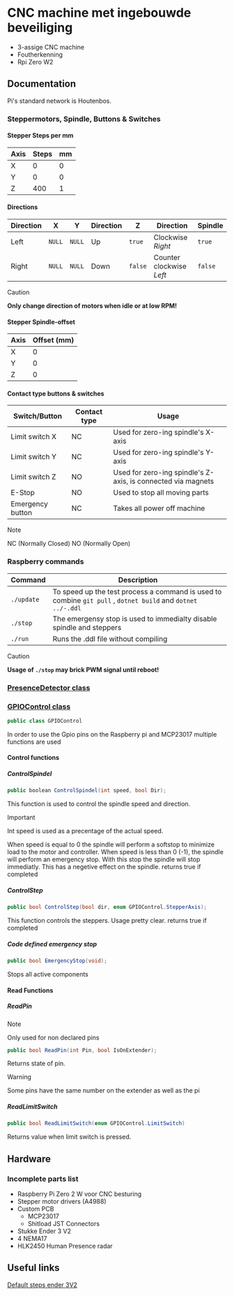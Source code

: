 # CNC machine met ingebouwde beveiliging

- 3-assige CNC machine
- Foutherkenning
- Rpi Zero W2

## Documentation

Pi's standard network is Houtenbos.

### Steppermotors, Spindle, Buttons & Switches

#### Stepper Steps per mm

| Axis | Steps | mm |
| ---- | ----- | -- |
| X | 0 | 0 |
| Y | 0 | 0 |
| Z | 400 | 1 |

#### Directions

| Direction| X | Y | Direction | Z | Direction | Spindle |
| -------- | - | - | --------- | - | --------- | ------- |
| Left | `NULL` | `NULL` | Up |  `true` | Clockwise *Right* | `true` |
| Right | `NULL` | `NULL` | Down | `false` | Counter clockwise *Left* | `false` |

> [!CAUTION]
> **Only change direction of motors when idle or at low RPM!**

#### Stepper Spindle-offset

| Axis | Offset (mm) |
| ---- | ----------- |
| X | 0 |
| Y | 0 |
| Z | 0 |

#### Contact type buttons & switches

| Switch/Button | Contact type | Usage |
| ------------- | ------------ | ----- |
| Limit switch X | NC | Used for zero-ing spindle's X-axis |
| Limit switch Y | NC | Used for zero-ing spindle's Y-axis |
| Limit switch Z | NO | Used for zero-ing spindle's Z-axis, is connected via magnets |
| E-Stop | NO | Used to stop all moving parts |
| Emergency button| NC | Takes all power off machine |

>[!NOTE]
> NC (Normally Closed)
> NO (Normally Open)

### Raspberry commands

| Command   | Description |
| --------- | ----------- |
| `./update` | To speed up the test process a command is used to combine ``` git pull ``` , ``` dotnet build ``` and ``` dotnet ../-.ddl ``` |
| `./stop` | The emergensy stop is used to immedialty disable spindle and steppers |
| `./run`| Runs the .ddl file without compiling |

> [!CAUTION]
> **Usage of `./stop` may brick PWM signal until reboot!**

### [PresenceDetector class](Code/CNC_Interpreter_V2/PresenceDetector.cs)

### [GPIOControl class](Code/CNC_Interpreter_V2/GPIOControl.cs)

```C#
public class GPIOControl
```

In order to use the Gpio pins on the Raspberry pi and MCP23017 multiple functions are used

#### Control functions

##### ControlSpindel

```C#
public boolean ControlSpindel(int speed, bool Dir);
```

This function is used to control the spindle speed and direction.

> [!IMPORTANT]
> Int speed is used as a precentage of the actual speed.

When speed is equal to 0 the spindle will perform a softstop to minimize load to the motor and controller.
When speed is less than 0 (-1), the spindle will perform an emergency stop. With this stop the spindle will stop immediatly. This has a negetive effect on the spindle.
returns true if completed

##### ControlStep

```C#
public bool ControlStep(bool dir, enum GPIOControl.StepperAxis);
```

This function controls the steppers. Usage pretty clear.
returns true if completed

##### Code defined emergency stop

```C#
public bool EmergencyStop(void);
```

Stops all active components

#### Read Functions

##### ReadPin

> [!NOTE]
> Only used for non declared pins

```C#
public bool ReadPin(int Pin, bool IsOnExtender);
```

Returns state of pin.

> [!WARNING]
> Some pins have the same number on the extender as well as the pi

##### ReadLimitSwitch

```C#
public bool ReadLimitSwitch(enum GPIOControl.LimitSwitch)
```

Returns value when limit switch is pressed.

## Hardware

### Incomplete parts list

- Raspberry Pi Zero 2 W voor CNC besturing
- Stepper motor drivers (A4988)
- Custom PCB
  - MCP23017
  - Shitload JST Connectors
- Stukke Ender 3 V2
- 4 NEMA17
- HLK2450 Human Presence radar

## Useful links

[Default steps ender 3V2](https://www.reddit.com/r/ender3/comments/glbx8b/what_are_the_default_steps_per_mm_on_the_ender_3/)
